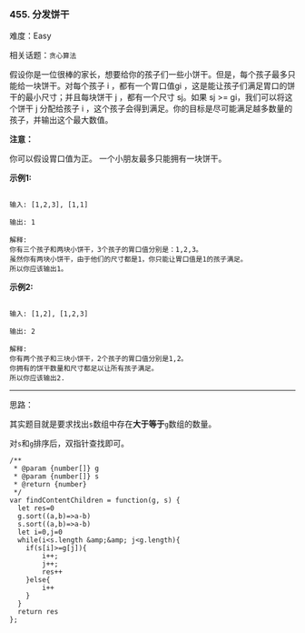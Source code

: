 ### 455. 分发饼干

难度：Easy

相关话题：`贪心算法`

假设你是一位很棒的家长，想要给你的孩子们一些小饼干。但是，每个孩子最多只能给一块饼干。对每个孩子 i ，都有一个胃口值gi ，这是能让孩子们满足胃口的饼干的最小尺寸；并且每块饼干 j ，都有一个尺寸 sj。如果 sj >= gi，我们可以将这个饼干 j 分配给孩子 i ，这个孩子会得到满足。你的目标是尽可能满足越多数量的孩子，并输出这个最大数值。



**注意：** 



你可以假设胃口值为正。
一个小朋友最多只能拥有一块饼干。



**示例1:** 



```

输入: [1,2,3], [1,1]

输出: 1

解释: 
你有三个孩子和两块小饼干，3个孩子的胃口值分别是：1,2,3。
虽然你有两块小饼干，由于他们的尺寸都是1，你只能让胃口值是1的孩子满足。
所以你应该输出1。
```


**示例2:** 



```

输入: [1,2], [1,2,3]

输出: 2

解释: 
你有两个孩子和三块小饼干，2个孩子的胃口值分别是1,2。
你拥有的饼干数量和尺寸都足以让所有孩子满足。
所以你应该输出2.
```



-----

思路：

其实题目就是要求找出`s`数组中存在**大于等于**`g`数组的数量。

对`s`和`g`排序后，双指针查找即可。

```
/**
 * @param {number[]} g
 * @param {number[]} s
 * @return {number}
 */
var findContentChildren = function(g, s) {
  let res=0
  g.sort((a,b)=>a-b)
  s.sort((a,b)=>a-b)
  let i=0,j=0
  while(i<s.length &amp;&amp; j<g.length){
    if(s[i]>=g[j]){
        i++;
        j++;
        res++
    }else{
        i++
    }
  }
  return res
};
```

